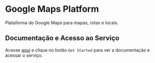 # Google Maps Platform

Plataforma do Google Maps para mapas, rotas e locais.

## Documentação e Acesso ao Serviço

Acesse [aqui](https://developers.google.com/maps/documentation/android-sdk/get-api-key) e clique no botão `Get Started` para ver a documentação e acessar o serviço.
